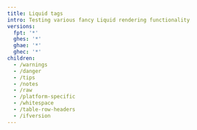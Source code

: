 ```yaml
---
title: Liquid tags
intro: Testing various fancy Liquid rendering functionality
versions:
  fpt: '*'
  ghes: '*'
  ghae: '*'
  ghec: '*'
children:
  - /warnings
  - /danger
  - /tips
  - /notes
  - /raw
  - /platform-specific
  - /whitespace
  - /table-row-headers
  - /ifversion
---
```

